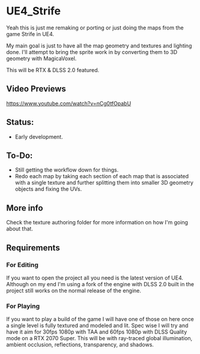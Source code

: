# UE4_Strife

Yeah this is just me remaking or porting or just doing the maps from the game Strife in UE4.

My main goal is just to have all the map geometry and textures and lighting done. I'll attempt to bring the sprite work in by converting them to 3D geometry with MagicaVoxel.

This will be RTX & DLSS 2.0 featured.

## Video Previews

https://www.youtube.com/watch?v=nCg0tfOpabU

## Status:

* Early development.

## To-Do:

* Still getting the workflow down for things.
* Redo each map by taking each section of each map that is associated with a single texture and further splitting them into smaller 3D geometry objects and fixing the UVs.

## More info

Check the texture authoring folder for more information on how I'm going about that.

## Requirements

### For Editing

If you want to open the project all you need is the latest version of UE4. Although on my end I'm using a fork of the engine with DLSS 2.0 built in the project still works on the normal release of the engine.

### For Playing

If you want to play a build of the game I will have one of those on here once a single level is fully textured and modeled and lit. Spec wise I will try and have it aim for 30fps 1080p with TAA and 60fps 1080p with DLSS Quality mode on a RTX 2070 Super. This will be with ray-traced global illumination, ambient occlusion, reflections, transparency, and shadows.

